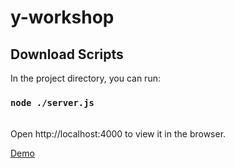 # y-workshop
## Download Scripts

In the project directory, you can run:

### `node ./server.js`

<br>
Open http://localhost:4000 to view it in the browser.

[Demo](https://affectionate-nightingale-4cac7c.netlify.app/)